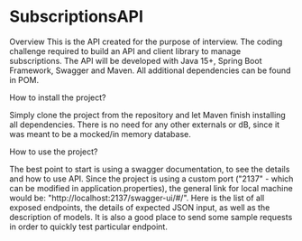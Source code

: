 # SubscriptionsAPI

Overview
This is the API created for the purpose of interview. The coding challenge required to build an API and client library to manage subscriptions.
The API will be developed with Java 15+, Spring Boot Framework, Swagger and Maven.
All additional dependencies can be found in POM.

How to install the project?

Simply clone the project from the repository and let Maven finish installing all dependencies. There is no need for any other externals or dB, since it was meant to be a mocked/in memory database.

How to use the project?

The best point to start is using a swagger documentation, to see the details and how to use API. Since the project is using a custom port ("2137" - which can be modified in application.properties),
the general link for local machine would be: "http://localhost:2137/swagger-ui/#/". Here is the list of all exposed endpoints, the details of expected JSON input, as well as the description of models.
It is also a good place to send some sample requests in order to quickly test particular endpoint.
